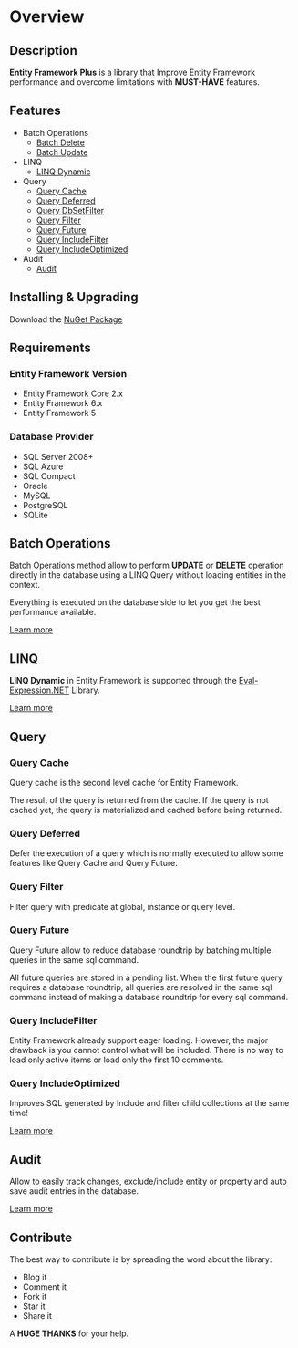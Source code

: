 # Overview

## Description

**Entity Framework Plus** is a library that Improve Entity Framework performance and overcome limitations with **MUST-HAVE** features.

## Features

- Batch Operations
  - [Batch Delete](/batch-delete)
  - [Batch Update](/batch-update)
- LINQ
  - [LINQ Dynamic](/linq-dynamic)
- Query
  - [Query Cache](/query-cache)
  - [Query Deferred](/query-deferred)
  - [Query DbSetFilter](/query-db-set-filter)
  - [Query Filter](/query-filter)
  - [Query Future](/query-future)
  - [Query IncludeFilter](/query-include-filter)
  - [Query IncludeOptimized](/query-include-optimized)
- Audit
  - [Audit](/audit)

## Installing & Upgrading
Download the <a href="/download">NuGet Package</a>

## Requirements

### Entity Framework Version
- Entity Framework Core 2.x
- Entity Framework 6.x
- Entity Framework 5

### Database Provider

- SQL Server 2008+
- SQL Azure
- SQL Compact
- Oracle
- MySQL
- PostgreSQL
- SQLite


## Batch Operations

Batch Operations method allow to perform **UPDATE** or **DELETE** operation directly in the database using a LINQ Query without loading entities in the context.

Everything is executed on the database side to let you get the best performance available.

[Learn more](/tutorial-batch-operations)

## LINQ

**LINQ Dynamic** in Entity Framework is supported through the [Eval-Expression.NET](http://eval-expression.net/) Library.

[Learn more](/tutorial-linq)


## Query
### Query Cache

Query cache is the second level cache for Entity Framework.

The result of the query is returned from the cache. If the query is not cached yet, the query is materialized and cached before being returned.

### Query Deferred

Defer the execution of a query which is normally executed to allow some features like Query Cache and Query Future.

### Query Filter

Filter query with predicate at global, instance or query level.

### Query Future

Query Future allow to reduce database roundtrip by batching multiple queries in the same sql command.

All future queries are stored in a pending list. When the first future query requires a database roundtrip, all queries are resolved in the same sql command instead of making a database roundtrip for every sql command.

### Query IncludeFilter

Entity Framework already support eager loading. However, the major drawback is you cannot control what will be included. There is no way to load only active items or load only the first 10 comments.

### Query IncludeOptimized

Improves SQL generated by Include and filter child collections at the same time!

[Learn more](/tutorial-query)

## Audit

Allow to easily track changes, exclude/include entity or property and auto save audit entries in the database.

[Learn more](/tutorial-audit)

## Contribute

The best way to contribute is by spreading the word about the library:

 - Blog it
 - Comment it
 - Fork it
 - Star it
 - Share it

A **HUGE THANKS** for your help.
